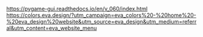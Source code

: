 https://pygame-gui.readthedocs.io/en/v_060/index.html
https://colors.eva.design/?utm_campaign=eva_colors%20-%20home%20-%20eva_design%20website&utm_source=eva_design&utm_medium=referral&utm_content=eva_website_menu